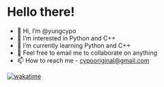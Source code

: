 # Hello there!
- 👋 Hi, I’m @yungcypo
- 👀 I’m interested in Python and C++
- 🌱 I’m currently learning Python and C++
- 💞️ Feel free to email me to collaborate on anything
- 📫 How to reach me - cypooriginal@gmail.com

[![wakatime](https://wakatime.com/badge/user/4c514061-8f41-4da2-97ea-f2b4906774a3.svg)](https://wakatime.com/@4c514061-8f41-4da2-97ea-f2b4906774a3)





<!---
cypo808/cypo808 is a ✨ special ✨ repository because its `README.md` (this file) appears on your GitHub profile.
You can click the Preview link to take a look at your changes.
--->
